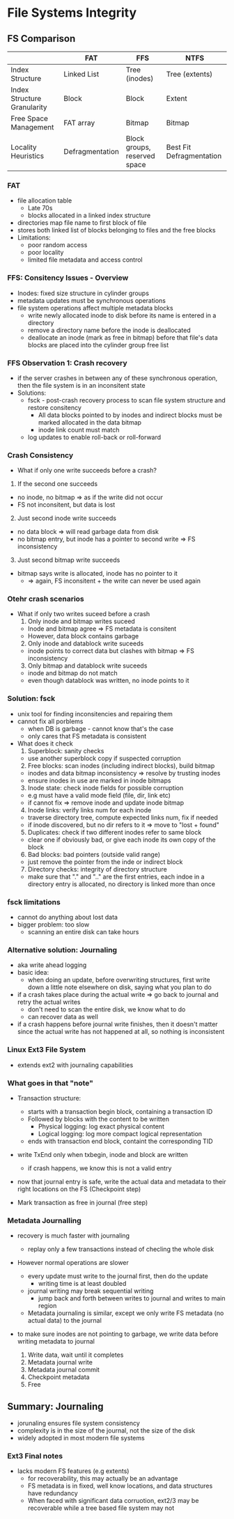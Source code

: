 # File Systems Integrity 

## FS Comparison 

|                             | FAT             | FFS                          | NTFS                     |
|-----------------------------|-----------------|------------------------------|--------------------------|
| Index Structure             | Linked List     | Tree (inodes)                | Tree (extents)           |
| Index Structure Granularity | Block           | Block                        | Extent                   |
| Free Space Management       | FAT array       | Bitmap                       | Bitmap                   |
| Locality Heuristics         | Defragmentation | Block groups, reserved space | Best Fit Defragmentation |

### FAT 

- file allocation table 
  - Late 70s
  - blocks allocated in a linked index structure 
- directories map file name to first block of file 
- stores both linked list of blocks belonging to files and the free blocks 
- Limitations:  
  + poor random access
  + poor locality 
  + limited file metadata and access control 
  
### FFS: Consitency Issues - Overview 

- Inodes: fixed size structure in cylinder groups 
- metadata updates must be synchronous operations 
- file system operations affect multiple metadata blocks 
  + write newly allocated inode to disk before its name is entered in a directory 
  + remove a directory name before the inode is deallocated 
  + deallocate an inode (mark as free in bitmap) before that file's data blocks are placed into the cylinder
  group free list 
  
### FFS Observation 1: Crash recovery 

- if the server crashes in between any of these synchronous operation, then the file system is in an inconsitent state
- Solutions: 
  + fsck - post-crash recovery process to scan file system structure and restore consitency 
    * All data blocks pointed to by inodes and indirect blocks must be marked allocated in the data bitmap
    * inode link count must match 
  + log updates to enable roll-back or roll-forward 

### Crash Consistency 

- What if only one write succeeds before a crash?
 1. If the second one succeeds 
  + no inode, no bitmap => as if the write did not occur 
  + FS not inconsitent, but data is lost 
2. Just second inode write succeeds 
  + no data block => will read garbage data from disk 
  + no bitmap entry, but inode has a pointer to second write => FS inconsistency 
3. Just second bitmap write succeeds 
  + bitmap says write is allocated, inode has no pointer to it 
    * => again, FS inconsitent + the write can never be used again 
    
### Otehr crash scenarios

- What if only two writes suceed before a crash 
  1. Only inode and bitmap writes suceed 
    + Inode and bitmap agree => FS metadata is consitent 
    + However, data block contains garbage 
  2. Only inode and datablock write suceeds 
    + inode points to correct data but clashes with bitmap => FS inconsistency 
  3. Only bitmap and datablock write suceeds 
    + inode and bitmap do not match 
    + even though datablock was written, no inode points to it 

### Solution: fsck 

- unix tool for finding inconsitencies and repairing them 
- cannot fix all porblems 
  + when DB is garbage - cannot know that's the case
  + only cares that FS metadata is consistent 
- What does it check 
  1. Superblock: sanity checks 
    + use another superblock copy if suspected corruption 
  2. Free blocks: scan inodes (including indirect blocks), build bitmap 
    + inodes and data bitmap inconsistency => resolve by trusting inodes 
    + ensure inodes in use are marked in inode bitmaps 
  3. Inode state: check inode fields for possible corruption 
    + e.g must have a valid mode field (file, dir, link etc) 
    + if cannot fix => remove inode and update inode bitmap 
  4. Inode links: verify links num for each inode 
    + traverse directory tree, compute expected links num, fix if needed 
    + if inode discovered, but no dir refers to it => move to "lost + found" 
  5. Duplicates: check if two different inodes refer to same block 
    + clear one if obviously bad, or give each inode its own copy of the block 
  6. Bad blocks: bad pointers (outside valid range) 
    + just remove the pointer from the inde or indirect block 
  7. Directory checks: integrity of directory structure 
    + make sure that "." and ".." are the first entries, each indoe in a directory entry is allocated, no
    directory is linked more than once 
    
### fsck limitations 

- cannot do anything about lost data 
- bigger problem: too slow 
  + scanning an entire disk can take hours 
  
### Alternative solution: Journaling 

- aka write ahead logging 
- basic idea:
  + when doing an update, before overwriting structures, first write down a little note elsewhere on disk, 
  saying what you plan to do 
- if a crash takes place during the actual write => go back to journal and retry the actual writes 
  + don't need to scan the entire disk, we know what to do 
  + can recover data as well 
- if a crash happens before journal write finishes, then it doesn't matter since the actual write has not happened at all,
so nothing is inconsistent

### Linux Ext3 File System
  + extends ext2 with journaling capabilities 
  
### What goes in that "note" 

- Transaction structure: 
  + starts with a transaction begin block, containing a transaction ID 
  + Followed by blocks with the content to be written 
    * Physical logging: log exact physical content 
    * Logical logging: log more compact logical representation 
  + ends with transaction end block, containt the corresponding TID 
  
- write TxEnd only when txbegin, inode and block are written 
  + if crash happens, we know this is not a valid entry 
- now that journal entry is safe, write the actual data and metadata to their right locations on the FS (Checkpoint step)
- Mark transaction as free in journal (free step)

### Metadata Journalling 
- recovery is much faster with journaling 
  + replay only a few transactions instead of checling the whole disk
- However normal operations are slower 
  + every update must write to the journal first, then do the update 
    * writing time is at least doubled 
  + journal writing may break sequential writing 
    * jump back and forth between writes to journal and writes to main region 
  + Metadata journaling is similar, except we only write FS metadata (no actual data) to the journal 

- to make sure inodes are not pointing to garbage, we write data before writing metadata to journal 
  1. Write data, wait until it completes
  2. Metadata journal write
  3. Metadata journal commit
  4. Checkpoint metadata
  5. Free

## Summary: Journaling 

- jorunaling ensures file system consistency 
- complexity is in the size of the journal, not the size of the disk 
- widely adopted in most modern file systems 

### Ext3 Final notes 

- lacks modern FS features (e.g extents) 
  + for recoverability, this may actually be an advantage 
  + FS metadata is in fixed, well know locations, and data structures have redundancy 
  + When faced with significant data corruotion, ext2/3 may be recoverable while a tree based file system 
  may not 
